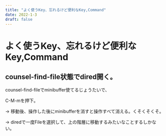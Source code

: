 ```yaml
---
title: "よく使うKey、忘れるけど便利なKey,Command"
date: 2022-1-3
draft: false
---
```

# よく使うKey、忘れるけど便利なKey,Command



## counsel-find-file状態でdired開く。



counsel-find-fileでminibuffer使てるじょうたいで、



C-M-mを押下。



-> 移動後、操作した後にminibufferを消すと操作すべて消える。くそくそくそ。



-> diredで一度Fileを選択して、上の階層に移動するみたいなことするしかない。

